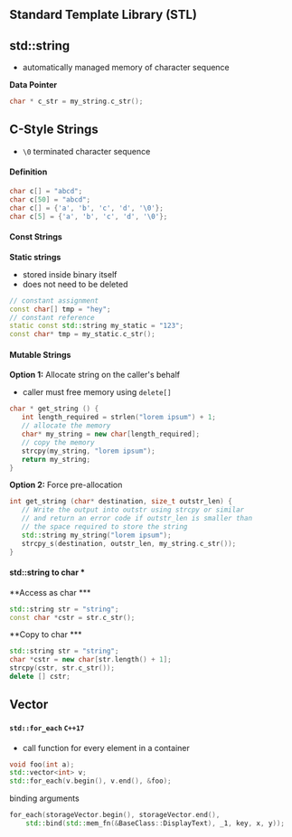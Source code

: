 ## Standard Template Library (STL)





## std::string

- automatically managed memory of character sequence





**Data Pointer**

```cpp
char * c_str = my_string.c_str();
```





## C-Style Strings

- `\0` terminated character sequence



#### Definition



```cpp
char c[] = "abcd";
char c[50] = "abcd";
char c[] = {'a', 'b', 'c', 'd', '\0'};
char c[5] = {'a', 'b', 'c', 'd', '\0'};
```



#### Const Strings

**Static strings**

- stored inside binary itself
- does not need to be deleted

```cpp
// constant assignment
const char[] tmp = "hey";
// constant reference
static const std::string my_static = "123";
const char* tmp = my_static.c_str();
```



#### Mutable Strings

**Option 1:** Allocate string on the caller's behalf

- caller must free memory using `delete[]`

```cpp
char * get_string () { 
   int length_required = strlen("lorem ipsum") + 1;
   // allocate the memory
   char* my_string = new char[length_required];
   // copy the memory
   strcpy(my_string, "lorem ipsum");
   return my_string;
}
```

**Option 2:** Force pre-allocation

```cpp
int get_string (char* destination, size_t outstr_len) {
   // Write the output into outstr using strcpy or similar
   // and return an error code if outstr_len is smaller than
   // the space required to store the string
   std::string my_string("lorem ipsum");
   strcpy_s(destination, outstr_len, my_string.c_str());
}
```



#### std::string to char *

**Access as char ***

```cpp
std::string str = "string";
const char *cstr = str.c_str();
```

**Copy to char ***

```cpp
std::string str = "string";
char *cstr = new char[str.length() + 1];
strcpy(cstr, str.c_str());
delete [] cstr;
```







## Vector





#### **`std::for_each`** `C++17`

- call function for every element in a container

```cpp
void foo(int a);
std::vector<int> v;
std::for_each(v.begin(), v.end(), &foo);
```

binding arguments

```cpp
for_each(storageVector.begin(), storageVector.end(),
    std::bind(std::mem_fn(&BaseClass::DisplayText), _1, key, x, y));
```

